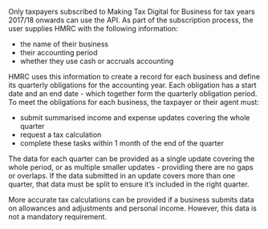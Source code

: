 Only taxpayers subscribed to Making Tax Digital for Business for tax years 2017/18 onwards can use the API. As part of the subscription process, the user supplies HMRC with the following information:
* the name of their business
* their accounting period
* whether they use cash or accruals accounting

HMRC uses this information to create a record for each business and define its quarterly obligations for the accounting year. Each obligation has a start date and an end date - which together form the quarterly obligation period. To meet the obligations for each business, the taxpayer or their agent must:
* submit summarised income and expense updates covering the whole quarter
* request a tax calculation
* complete these tasks within 1 month of the end of the quarter

The data for each quarter can be provided as a single update covering the whole period, or as multiple smaller updates - providing there are no gaps or overlaps. If the data submitted in an update covers more than one quarter, that data must be split to ensure it’s included in the right quarter. 

More accurate tax calculations can be provided if a business submits data on allowances and adjustments and personal income. However, this data is not a mandatory requirement.
